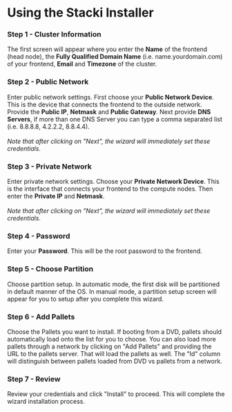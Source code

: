 <h1>Using the Stacki Installer</h1>

<h3>Step 1 - Cluster Information</h3>

The first screen will appear where you enter the <b>Name</b> of the frontend (head node), the <b>Fully Qualified Domain Name</b> (i.e. name.yourdomain.com) of your frontend, <b>Email</b> and <b>Timezone</b> of the cluster.

<h3>Step 2 - Public Network</h3>

Enter public network settings. First choose your <b>Public Network Device</b>.  This is the device that connects the frontend to the outside network.  Provide the <b>Public IP</b>, <b>Netmask</b> and <b>Public Gateway</b>.  Next provide <b>DNS Servers</b>, if more than one DNS Server you can type a comma separated list (i.e. 8.8.8.8, 4.2.2.2, 8.8.4.4).
<br /><br />
<i>Note that after clicking on "Next", the wizard will immediately set these credentials.</i>

<h3>Step 3 - Private Network</h3>

Enter private network settings. Choose your <b>Private Network Device</b>.  This is the interface that connects your frontend to the compute nodes.  Then enter the <b>Private IP</b> and <b>Netmask</b>.
<br /><br />
<i>Note that after clicking on "Next", the wizard will immediately set these credentials.</i>

<h3>Step 4 - Password</h3>

Enter your <b>Password</b>.  This will be the root password to the frontend.


<h3>Step 5 - Choose Partition</h3>

Choose partition setup.  In automatic mode, the first disk will be partitioned in default manner of the OS.  In manual mode, a partition setup screen will appear for you to setup after you complete this wizard.

<h3>Step 6 - Add Pallets</h3>

Choose the </b>Pallets</b> you want to install.  If booting from a DVD, pallets should automatically load onto the list for you to choose.  You can also load more pallets through a network by clicking on "Add Pallets" and providing the URL to the pallets server.  That will load the pallets as well.  The "Id" column will distinguish between pallets loaded from DVD vs pallets from a network.

<h3>Step 7 - Review</h3>

Review your credentials and click "Install" to proceed.  This will complete the wizard installation process.